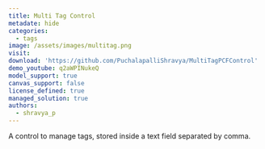 ```yaml
---
title: Multi Tag Control
metadate: hide
categories:
  - tags
image: /assets/images/multitag.png
visit: 
download: 'https://github.com/PuchalapalliShravya/MultiTagPCFControl'
demo_youtube: q2aWPINukeQ
model_support: true
canvas_support: false
license_defined: true
managed_solution: true
authors:
  - shravya_p
---
```


A control to manage tags, stored inside a text field separated by comma.

